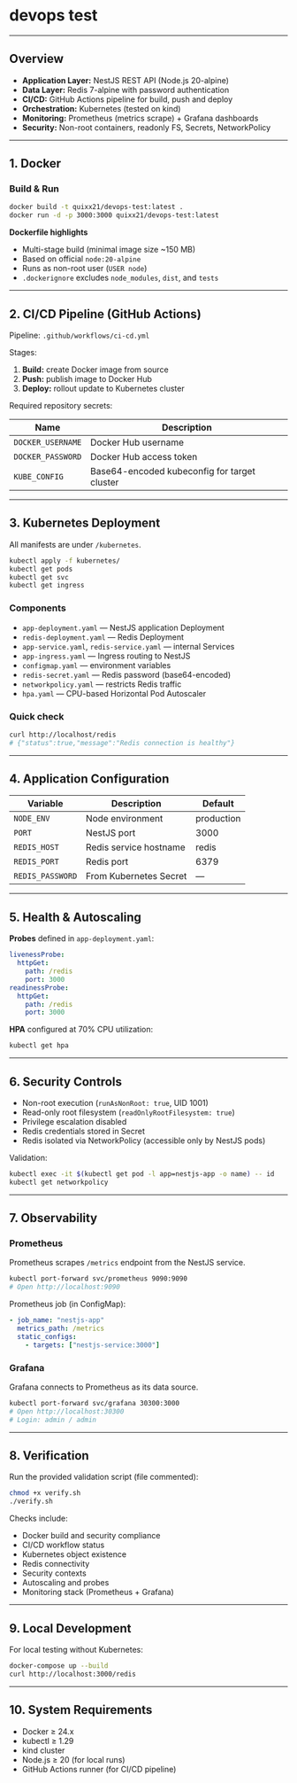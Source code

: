 # devops test

---

## Overview


- **Application Layer:** NestJS REST API (Node.js 20-alpine)
- **Data Layer:** Redis 7-alpine with password authentication
- **CI/CD:** GitHub Actions pipeline for build, push and deploy
- **Orchestration:** Kubernetes (tested on kind)
- **Monitoring:** Prometheus (metrics scrape) + Grafana dashboards
- **Security:** Non-root containers, readonly FS, Secrets, NetworkPolicy

---

## 1. Docker

### Build & Run

```bash
docker build -t quixx21/devops-test:latest .
docker run -d -p 3000:3000 quixx21/devops-test:latest
```

**Dockerfile highlights**
- Multi-stage build (minimal image size ~150 MB)
- Based on official `node:20-alpine`
- Runs as non-root user (`USER node`)
- `.dockerignore` excludes `node_modules`, `dist`, and `tests`

---

## 2. CI/CD Pipeline (GitHub Actions)

Pipeline: `.github/workflows/ci-cd.yml`

Stages:
1. **Build:** create Docker image from source  
2. **Push:** publish image to Docker Hub  
3. **Deploy:** rollout update to Kubernetes cluster  

Required repository secrets:

| Name | Description |
|------|--------------|
| `DOCKER_USERNAME` | Docker Hub username |
| `DOCKER_PASSWORD` | Docker Hub access token |
| `KUBE_CONFIG` | Base64-encoded kubeconfig for target cluster |

---

## 3. Kubernetes Deployment

All manifests are under `/kubernetes`.

```bash
kubectl apply -f kubernetes/
kubectl get pods
kubectl get svc
kubectl get ingress
```

### Components
- `app-deployment.yaml` — NestJS application Deployment  
- `redis-deployment.yaml` — Redis Deployment  
- `app-service.yaml`, `redis-service.yaml` — internal Services  
- `app-ingress.yaml` — Ingress routing to NestJS  
- `configmap.yaml` — environment variables  
- `redis-secret.yaml` — Redis password (base64-encoded)  
- `networkpolicy.yaml` — restricts Redis traffic  
- `hpa.yaml` — CPU-based Horizontal Pod Autoscaler  

### Quick check
```bash
curl http://localhost/redis
# {"status":true,"message":"Redis connection is healthy"}
```

---

## 4. Application Configuration

| Variable | Description | Default |
|-----------|--------------|----------|
| `NODE_ENV` | Node environment | production |
| `PORT` | NestJS port | 3000 |
| `REDIS_HOST` | Redis service hostname | redis |
| `REDIS_PORT` | Redis port | 6379 |
| `REDIS_PASSWORD` | From Kubernetes Secret | — |

---

## 5. Health & Autoscaling

**Probes** defined in `app-deployment.yaml`:

```yaml
livenessProbe:
  httpGet:
    path: /redis
    port: 3000
readinessProbe:
  httpGet:
    path: /redis
    port: 3000
```

**HPA** configured at 70% CPU utilization:

```bash
kubectl get hpa
```

---

## 6. Security Controls

- Non-root execution (`runAsNonRoot: true`, UID 1001)  
- Read-only root filesystem (`readOnlyRootFilesystem: true`)  
- Privilege escalation disabled  
- Redis credentials stored in Secret  
- Redis isolated via NetworkPolicy (accessible only by NestJS pods)

Validation:

```bash
kubectl exec -it $(kubectl get pod -l app=nestjs-app -o name) -- id
kubectl get networkpolicy
```

---

## 7. Observability

### Prometheus
Prometheus scrapes `/metrics` endpoint from the NestJS service.

```bash
kubectl port-forward svc/prometheus 9090:9090
# Open http://localhost:9090
```

Prometheus job (in ConfigMap):
```yaml
- job_name: "nestjs-app"
  metrics_path: /metrics
  static_configs:
    - targets: ["nestjs-service:3000"]
```

### Grafana
Grafana connects to Prometheus as its data source.

```bash
kubectl port-forward svc/grafana 30300:3000
# Open http://localhost:30300
# Login: admin / admin
```

---

## 8. Verification

Run the provided validation script (file commented):

```bash
chmod +x verify.sh
./verify.sh
```

Checks include:
- Docker build and security compliance  
- CI/CD workflow status  
- Kubernetes object existence  
- Redis connectivity  
- Security contexts  
- Autoscaling and probes  
- Monitoring stack (Prometheus + Grafana)

---

## 9. Local Development

For local testing without Kubernetes:

```bash
docker-compose up --build
curl http://localhost:3000/redis
```

---

## 10. System Requirements

- Docker ≥ 24.x  
- kubectl ≥ 1.29  
- kind cluster  
- Node.js ≥ 20 (for local runs)  
- GitHub Actions runner (for CI/CD pipeline)

